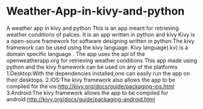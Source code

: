 # Weather-App-in-kivy-and-python
A weather app in kivy and python
This is an app meant for retrieving weather conditions of palces.
It is an app written in python and kivy
Kivy is a open-soure framework for software designing written in python.The kivy framework can be used using the kivy language.
Kivy language(.kv) is a domain specific language .
The app uses the api of the openweatherapp.org for retrieving weather conditions
This app made using python and the kivy framework can be used on any of the platforms
1.Desktop:With the dependencies installed,one can easily run the app on their desktops.
2.IOS:The kivy framework also allows the app to be compiled for the ios:http://kivy.org/docs/guide/packaging-ios.html
3.Android:The kivy framework allows the app to be compiled for android:http://kivy.org/docs/guide/packaging-android.html
